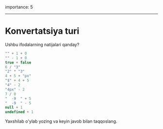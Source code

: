 importance: 5

---

# Konvertatsiya turi

Ushbu ifodalarning natijalari qanday?

```js no-beautify
"" + 1 + 0
"" - 1 + 0
true + false
6 / "3"
"2" * "3"
4 + 5 + "px"
"$" + 4 + 5
"4" - 2
"4px" - 2
7 / 0
"  -9  " + 5
"  -9  " - 5
null + 1
undefined + 1
```

Yaxshilab o'ylab yozing va keyin javob bilan taqqoslang.
